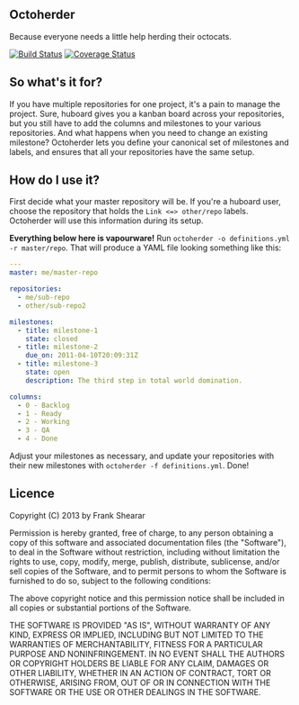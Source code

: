 Octoherder
----------

Because everyone needs a little help herding their octocats.

[![Build Status](https://secure.travis-ci.org/frankshearar/octoherder.png?branch=master)](http://travis-ci.org/frankshearar/octoherder) [![Coverage Status](https://coveralls.io/repos/frankshearar/octoherder/badge.png?branch=master)](https://coveralls.io/r/frankshearar/octoherder)

So what's it for?
-----------------

If you have multiple repositories for one project, it's a pain to manage the project. Sure, huboard gives you a kanban board across your repositories, but you still have to add the columns and milestones to your various repositories. And what happens when you need to change an existing milestone? Octoherder lets you define your canonical set of milestones and labels, and ensures that all your repositories have the same setup.

How do I use it?
----------------

First decide what your master repository will be. If you're a huboard user, choose the repository that holds the `Link <=> other/repo` labels. Octoherder will use this information during its setup.

__Everything below here is vapourware!__
Run `octoherder -o definitions.yml -r master/repo`. That will produce a YAML file looking something like this:

````yaml
---
master: me/master-repo

repositories:
  - me/sub-repo
  - other/sub-repo2

milestones:
  - title: milestone-1
    state: closed
  - title: milestone-2
    due_on: 2011-04-10T20:09:31Z
  - title: milestone-3
    state: open
    description: The third step in total world domination.

columns:
  - 0 - Backlog
  - 1 - Ready
  - 2 - Working
  - 3 - QA
  - 4 - Done
````

Adjust your milestones as necessary, and update your repositories with their new milestones with `octoherder -f definitions.yml`. Done!

Licence
-------

Copyright (C) 2013 by Frank Shearar

Permission is hereby granted, free of charge, to any person obtaining a copy of this software and associated documentation files (the "Software"), to deal in the Software without restriction, including without limitation the rights to use, copy, modify, merge, publish, distribute, sublicense, and/or sell copies of the Software, and to permit persons to whom the Software is furnished to do so, subject to the following conditions:

The above copyright notice and this permission notice shall be included in all copies or substantial portions of the Software.

THE SOFTWARE IS PROVIDED "AS IS", WITHOUT WARRANTY OF ANY KIND, EXPRESS OR IMPLIED, INCLUDING BUT NOT LIMITED TO THE WARRANTIES OF MERCHANTABILITY, FITNESS FOR A PARTICULAR PURPOSE AND NONINFRINGEMENT. IN NO EVENT SHALL THE AUTHORS OR COPYRIGHT HOLDERS BE LIABLE FOR ANY CLAIM, DAMAGES OR OTHER LIABILITY, WHETHER IN AN ACTION OF CONTRACT, TORT OR OTHERWISE, ARISING FROM, OUT OF OR IN CONNECTION WITH THE SOFTWARE OR THE USE OR OTHER DEALINGS IN THE SOFTWARE.
